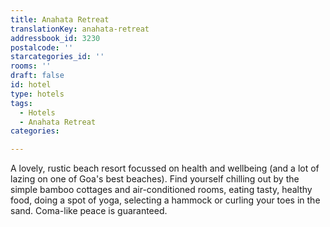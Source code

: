 ```yaml
---
title: Anahata Retreat
translationKey: anahata-retreat
addressbook_id: 3230
postalcode: ''
starcategories_id: ''
rooms: ''
draft: false
id: hotel
type: hotels
tags:
  - Hotels
  - Anahata Retreat
categories:

---
```

A lovely, rustic beach resort focussed on health and wellbeing (and a lot of lazing on one of Goa's best beaches). Find yourself chilling out by the simple bamboo cottages and air-conditioned rooms, eating tasty, healthy food, doing a spot of yoga, selecting a hammock or curling your toes in the sand. Coma-like peace is guaranteed.